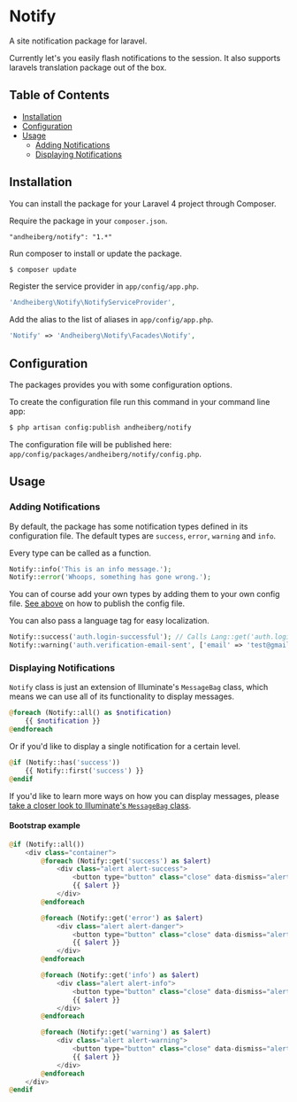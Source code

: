 # Notify

A site notification package for laravel.

Currently let's you easily flash notifications to the session. It also supports laravels translation package out of the box.

## Table of Contents

- [Installation](#installation)
- [Configuration](#configuration)
- [Usage](#usage)
    - [Adding Notifications](#adding-notifications)
    - [Displaying Notifications](#displaying-notifications)

## Installation

You can install the package for your Laravel 4 project through Composer.

Require the package in your `composer.json`.

```
"andheiberg/notify": "1.*"
```

Run composer to install or update the package.

```bash
$ composer update
```

Register the service provider in `app/config/app.php`.

```php
'Andheiberg\Notify\NotifyServiceProvider',
```

Add the alias to the list of aliases in `app/config/app.php`.

```php
'Notify' => 'Andheiberg\Notify\Facades\Notify',
```

## Configuration

The packages provides you with some configuration options.

To create the configuration file run this command in your command line app:

```bash
$ php artisan config:publish andheiberg/notify
```

The configuration file will be published here: `app/config/packages/andheiberg/notify/config.php`.

## Usage

### Adding Notifications

By default, the package has some notification types defined in its configuration file. The default types are `success`, `error`, `warning` and `info`.

Every type can be called as a function.

```php
Notify::info('This is an info message.');
Notify::error('Whoops, something has gone wrong.');
```

You can of course add your own types by adding them to your own config file. [See above](#configuration) on how to publish the config file.

You can also pass a language tag for easy localization.

```php
Notify::success('auth.login-successful'); // Calls Lang::get('auth.login-successful') behind the scene
Notify::warning('auth.verification-email-sent', ['email' => 'test@gmail.com']) // You can also pass replacements
```

### Displaying Notifications

`Notify` class is just an extension of Illuminate's `MessageBag` class, which means we can use all of its functionality to display messages.

```php
@foreach (Notify::all() as $notification)
    {{ $notification }}
@endforeach
```

Or if you'd like to display a single notification for a certain level.

```php
@if (Notify::has('success'))
    {{ Notify::first('success') }}
@endif
```

If you'd like to learn more ways on how you can display messages, please [take a closer look to Illuminate's `MessageBag` class](https://github.com/illuminate/support/blob/master/MessageBag.php).

#### Bootstrap example
```php
@if (Notify::all())
	<div class="container">
		@foreach (Notify::get('success') as $alert)
			<div class="alert alert-success">
				<button type="button" class="close" data-dismiss="alert">&times;</button>
				{{ $alert }}
			</div>
		@endforeach

		@foreach (Notify::get('error') as $alert)
			<div class="alert alert-danger">
				<button type="button" class="close" data-dismiss="alert">&times;</button>
				{{ $alert }}
			</div>
		@endforeach

		@foreach (Notify::get('info') as $alert)
			<div class="alert alert-info">
				<button type="button" class="close" data-dismiss="alert">&times;</button>
				{{ $alert }}
			</div>
		@endforeach

		@foreach (Notify::get('warning') as $alert)
			<div class="alert alert-warning">
				<button type="button" class="close" data-dismiss="alert">&times;</button>
				{{ $alert }}
			</div>
		@endforeach
	</div>
@endif
```
